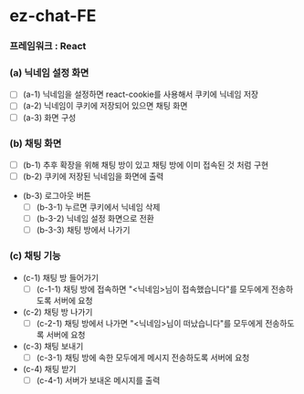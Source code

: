 # ez-chat-FE

### 프레임워크 : React

### (a) 닉네임 설정 화면
  - [ ] (a-1) 닉네임을 설정하면 react-cookie를 사용해서 쿠키에 닉네임 저장
  - [ ] (a-2) 닉네임이 쿠키에 저장되어 있으면 채팅 화면
  - [ ] (a-3) 화면 구성
### (b) 채팅 화면
  - [ ] (b-1) 추후 확장을 위해 채팅 방이 있고 채팅 방에 이미 접속된 것 처럼 구현
  - [ ] (b-2) 쿠키에 저장된 닉네임을 화면에 출력
  - (b-3) 로그아웃 버튼
    - [ ] (b-3-1) 누르면 쿠키에서 닉네임 삭제
    - [ ] (b-3-2) 닉네임 설정 화면으로 전환
    - [ ] (b-3-3) 채팅 방에서 나가기
### (c) 채팅 기능
  - (c-1) 채팅 방 들어가기
    - [ ] (c-1-1) 채팅 방에 접속하면 "<닉네임>님이 접속했습니다"를 모두에게 전송하도록 서버에 요청
  - (c-2) 채팅 방 나가기
    - [ ] (c-2-1) 채팅 방에서 나가면 "<닉네임>님이 떠났습니다"를 모두에게 전송하도록 서버에 요청
  - (c-3) 채팅 보내기
    - [ ] (c-3-1) 채팅 방에 속한 모두에게 메시지 전송하도록 서버에 요청
  - (c-4) 채팅 받기
    - [ ] (c-4-1) 서버가 보내온 메시지를 출력